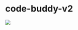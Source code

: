 # code-buddy-v2

<img src="https://ed16-2405-201-5807-3027-fdf8-deb4-2df3-534e.ngrok-free.app/data" />
